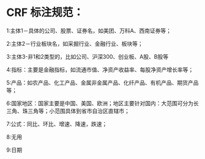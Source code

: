 # CRF 标注规范：

1:主体1－具体的公司、股票、证券名，如美团、万科A、西南证券等；

2:主体2－行业板块名，如采掘行业、金融行业、板块等；

3:主体3-非1和2类型的，比如公司、沪深300、创业板、A股、B股等

4:指标：主要是金融指标，如流通市值、净资产收益率、每股净资产增长率等；

5:产品：如农产品、化工产品、金属非金属产品、化纤产品、有机产品、期货产品等；

6:国家地区：国家主要是中国、美国、欧洲；地区主要针对国内：大范围可分为长三角、珠三角等；小范围具体到省市自治区直辖市；

7:公式：同比、环比、增速、降速，跌速；

8:无用

9:日期